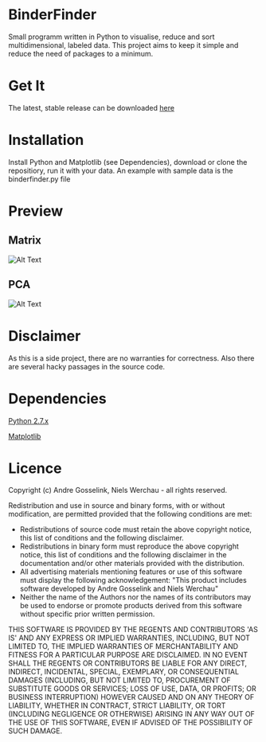 # BinderFinder
Small programm written in Python to visualise, reduce and sort multidimensional, labeled data.
This project aims to keep it simple and reduce the need of packages to a minimum.

Get It
==============================
The latest, stable release can be downloaded [here](https://bitbucket.org/rikisa/binderfinder/get/release.zip)

Installation
==============================
Install Python and Matplotlib (see Dependencies), download or clone the repositiory, run it with your data. An example with sample data is the binderfinder.py file


Preview
==============================
## Matrix
![Alt Text](https://pictr.com/images/2017/05/10/Hn2lO.png "Preview")
## PCA
![Alt Text](https://pictr.com/images/2017/06/21/ZimIP.png "Preview PCA")


Disclaimer
==============================
As this is a side project, there are no warranties for correctness. Also there are several hacky passages in the source code.


Dependencies
==============================
[Python 2.7.x](https://www.python.org/downloads/)

[Matplotlib](https://matplotlib.org/users/installing.html)


Licence
==============================
Copyright (c) Andre Gosselink, Niels Werchau - all rights reserved.

Redistribution and use in source and binary forms, with or without modification, are permitted provided that the following conditions are met:

* Redistributions of source code must retain the above copyright notice, this list of conditions and the following disclaimer.
* Redistributions in binary form must reproduce the above copyright notice, this list of conditions and the following disclaimer in the documentation and/or other materials provided with the distribution.
* All advertising materials mentioning features or use of this software must display the following acknowledgement: "This product includes software developed by Andre Gosselink and Niels Werchau"
* Neither the name of the Authors nor the names of its contributors may be used to endorse or promote products derived from this software without specific prior written permission.

THIS SOFTWARE IS PROVIDED BY THE REGENTS AND CONTRIBUTORS 'AS IS' AND ANY EXPRESS OR IMPLIED WARRANTIES, INCLUDING, BUT NOT LIMITED TO, THE IMPLIED WARRANTIES OF MERCHANTABILITY AND FITNESS FOR A PARTICULAR PURPOSE ARE DISCLAIMED. IN NO EVENT SHALL THE REGENTS OR CONTRIBUTORS BE LIABLE FOR ANY DIRECT, INDIRECT, INCIDENTAL, SPECIAL, EXEMPLARY, OR CONSEQUENTIAL DAMAGES (INCLUDING, BUT NOT LIMITED TO, PROCUREMENT OF SUBSTITUTE GOODS OR SERVICES; LOSS OF USE, DATA, OR PROFITS; OR BUSINESS INTERRUPTION) HOWEVER CAUSED AND ON ANY THEORY OF LIABILITY, WHETHER IN CONTRACT, STRICT LIABILITY, OR TORT (INCLUDING NEGLIGENCE OR OTHERWISE) ARISING IN ANY WAY OUT OF THE USE OF THIS SOFTWARE, EVEN IF ADVISED OF THE POSSIBILITY OF SUCH DAMAGE.